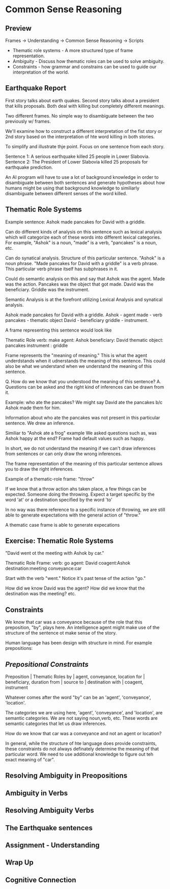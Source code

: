 # Common Sense Reasoning

## Preview

Frames -> Understanding -> Common Sense Reasoning -> Scripts

* Thematic role systems - A more structured type of frame representation.
* Ambiguity - Discuss how thematic roles can be used to solve ambiguity.
* Constraints - how grammar and constrains can be used to guide our interpretation of the world.

## Earthquake Report

First story talks about earth quakes.
Second story talks about a president that kills proposals.
Both deal with killing but completely different meanings.

Two different frames.  No simple way to disambiguate between the two previously w/ frames.

We'll examine how to construct a different interpretation of the fist story or 2nd story based on the interpretation of hte word killing in both stories.

To simplify and illustrate thje point.  Focus on one sentence from each story.

Sentence 1:  A serious earthquake killed 25 people in Lower Slabovia.
Sentence 2:  The President of Lower Slabovia killed 25 proposals for earthquake prediction.

An AI program will have to use a lot of background knowledge in order to disambiguate between both sentences and generate hypotheses about how humans might be using that background knowledge to similiarly disambiguate between different senses of the word killed.

## Thematic Role Systems

Example sentence:  Ashok made pancakes for David with a griddle.

Can do different kinds of analysis on this sentence such as lexical analysis which will categorize each of these words into different lexical categories.  For example, "Ashok" is a noun, "made" is a verb, "pancakes" is a noun, etc.

Can do synatical analysis.  Structure of this particular sentence.  "Ashok" is a noun phrase.  "Made pancakes for David with a griddle" is a verb phrase.  This particular verb phrase itself has subphrases in it.

Could do semantic analysis on this and say that Ashok was the agent.  Made was the action.  Pancakes was the object that got made.  David was the beneficiary.  Griddle was the instrument.

Semantic Analysis is at the forefront utilizing Lexical Analysis and synatical analysis.

Ashok made pancakes for David with a griddle.
Ashok - agent
made - verb
pancakes - thematic object
David - beneficiary
griddle - instrument.

A frame representing this sentence would look like

Thematic Role
  verb: make
  agent: Ashok
  beneficiary: David
  thematic object: pancakes
  instrument : griddle

Frame represents the "meaning of meaning."  This is what the agent underdstands when it udnerstands the meaning of this sentence.  This could also be what we understand when we understand the meaning of this sentence.

Q. How do we know that you understood the meaning of this sentence?
A. Questions can be asked and the right kind of inferences can be drawn from it.

Example:  who ate the pancakes?
We might say David ate the pancakes b/c Ashok made them for him.

Information about who ate the pancakes was not present in this particular sentence.  We drew an inference.

Similiar to "Ashok ate a frog" example
We asked questions such as, was Ashok happy at the end?
Frame had default values such as happy.

In short, we do not understand the meaning if we can't draw inferences from sentences or can only draw the wrong inferences.

The frame representation of the meaning of this particular sentence allows you to draw the right inferences.

Example of a thematic-role frame:  "throw"

If we know that a throw action ahs taken place, a few things can be expected.  Someone doing the throwing.  Expect a target specific by the word 'at' or a destination specified by the word 'to'

In no way was there reference to a specific instance of throwing, we are still able to generate expectations with the general action of "throw."

A thematic case frame is able to generate expecations

## Exercise: Thematic Role Systems

"David went ot the meeting with Ashok by car."

Thematic Role Frame:
  verb: go
  agent: David
  coagent:Ashok
  destination:meeting
  conveyance:car

Start with the verb "went."  Notice it's past tense of the action "go."

How did we know David was the agent?  How did we know that the destination was the meeting? etc.

## Constraints

We know that car was a conveyance because of the role that this preposition, "by", plays here.  An intelligence agent might make use of the structure of the sentence ot make sense of the story.

Human language has been design with structure in mind.  For example prepositions:

*Prepositional Constraints*
---------------------------
Preposition | Thematic Roles
by          | agent, conveyance, location 
for         | beneficiary, duration
from        | source
to          | destination
with        | coagent, instrument

Whatever comes after the word "by" can be an 'agent', 'conveyance', 'location'.

The categories we are using here, 'agent', 'conveyance', and 'location', are semantic categories.  We are not saying noun,verb, etc.  These words are semantic categories that let us draw inferences.

How do we know that car was a conveyance and not an agent or location?

In general, while the structure of hte language does provide constraints, these constraints do not always definately determine the meaning of that particular word.  We need to use additional knowledge to figure out teh exact meaning of "car".

## Resolving Ambiguity in Preopositions

## Ambiguity in Verbs

## Resolving Ambiguity Verbs

## The Earthquake sentences

## Assignment - Understanding

## Wrap Up

## Cognitive Connection